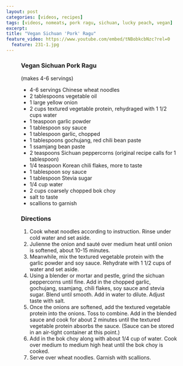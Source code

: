 ```yaml
---
layout: post
categories: [videos, recipes]
tags: [videos, nomeats, pork ragu, sichuan, lucky peach, vegan]
excerpt: 
title: "Vegan Sichuan 'Pork' Ragu"
feature_video: https://www.youtube.com/embed/tNBobkcbNzc?rel=0
  feature: 231-1.jpg
---
```



<figure class="ingredients" markdown="1">

### Vegan Sichuan Pork Ragu

(makes 4-6 servings)

- 4-6 servings Chinese wheat noodles
- 2 tablespoons vegetable oil
- 1 large yellow onion
- 2 cups textured vegetable protein, rehydraged with 1 1/2 cups water
- 1 teaspoon garlic powder
- 1 tablespoon soy sauce
- 1 tablespoon garlic, chopped
- 1 tablespoons gochujang, red chili bean paste
- 1 ssamjang bean paste
- 2 teaspoons Sichuan peppercorns (original recipe calls for 1 tablespoon)
- 1/4 teaspoon Korean chili flakes, more to taste
- 1 tablespoon soy sauce
- 1 tablespoon Stevia sugar
- 1/4 cup water
- 2 cups coarsely chopped bok choy
- salt to taste
- scallions to garnish



</figure>

<figure class="directions" markdown="1">

### Directions

1. Cook wheat noodles according to instruction.  Rinse under cold water and set aside.
2. Julienne the onion and sauté over medium heat until onion is softened, about 10-15 minutes.
3. Meanwhile, mix the textured vegetable protein with the garlic powder and soy sauce.  Rehydrate with 1 1/2 cups of water and set aside.
4. Using a blender or mortar and pestle, grind the sichuan peppercorns until fine.  Add in the chopped garlic, gochujang, ssamjang, chili flakes, soy sauce and stevia sugar.  Blend until smooth.  Add in water to dilute.  Adjust taste with salt.
5. Once the onions are softened, add the textured vegetable protein into the onions.  Toss to combine.  Add in the blended sauce and cook for about 2 minutes until the textured vegetable protein absorbs the sauce.  (Sauce can be stored in an air-tight container at this point.)
6. Add in the bok choy along with about 1/4 cup of water.  Cook over medium to medium high heat until the bok choy is cooked.
7. Serve over wheat noodles.  Garnish with scallions.
</figure>